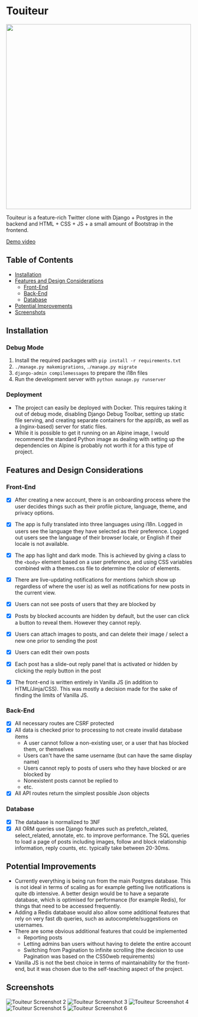 # Touiteur

<img src="https://i.imgur.com/yglbghe.png" width="500">

Touiteur is a feature-rich Twitter clone with Django + Postgres in the backend and HTML + CSS + JS + a small amount of Bootstrap in the frontend.

[Demo video](https://www.youtube.com/watch?v=2aNYwn2iMns)

## Table of Contents

*   [Installation](#installation)
*   [Features and Design Considerations](#features-and-design-considerations)
    *   [Front-End](#front-end)
    *   [Back-End](#back-end)
    *   [Database](#database)
*   [Potential Improvements](#potential-improvements)
*   [Screenshots](#screenshots)


## Installation

### Debug Mode
1. Install the required packages with `pip install -r requirements.txt`
2. `./manage.py makemigrations`, `./manage.py migrate`
3. `django-admin compilemessages` to prepare the i18n files
4. Run the development server with `python manage.py runserver`

### Deployment
- The project can easily be deployed with Docker. This requires taking it out of debug mode, disabling Django Debug Toolbar, setting up static file serving, and creating separate containers for the app/db, as well as a (nginx-based) server for static files. 
- While it is possible to get it running on an Alpine image, I would recommend the standard Python image as dealing with setting up the dependencies on Alpine is probably not worth it for a this type of project.

## Features and Design Considerations

### Front-End
- [x] After creating a new account, there is an onboarding process where the user decides things such as their profile picture, language, theme, and privacy options.
- [x] The app is fully translated into three languages using i18n. Logged in users see the language they have selected as their preference. Logged out users see the language of their browser locale, or English if their locale is not available.
- [x] The app has light and dark mode. This is achieved by giving a class to the `<body>` element based on a user preference, and using CSS variables combined with a themes.css file to determine the color of elements.
- [x] There are live-updating notifications for mentions (which show up regardless of where the user is) as well as notifications for new posts in the current view.
- [x] Users can not see posts of users that they are blocked by
- [x] Posts by blocked accounts are hidden by default, but the user can click a button to reveal them. However they cannot reply.
- [x] Users can attach images to posts, and can delete their image / select a new one prior to sending the post
- [x] Users can edit their own posts
- [x] Each post has a slide-out reply panel that is activated or hidden by clicking the reply button in the post
- [x] The front-end is written entirely in Vanilla JS (in addition to HTML/Jinja/CSS). This was mostly a decision made for the sake of finding the limits of Vanilla JS.


### Back-End
- [x] All necessary routes are CSRF protected
- [x] All data is checked prior to processing to not create invalid database items
    - A user cannot follow a non-existing user, or a user that has blocked them, or themselves
    - Users can't have the same username (but can have the same display name)
    - Users cannot reply to posts of users who they have blocked or are blocked by
    - Nonexistent posts cannot be replied to
    - etc.
- [x] All API routes return the simplest possible Json objects

### Database
- [x] The database is normalized to 3NF
- [x] All ORM queries use Django features such as prefetch_related, select_related, annotate, etc. to improve performance. The SQL queries to load a page of posts including images, follow and block relationship information, reply counts, etc. typically take between 20-30ms.

## Potential Improvements
- Currently everything is being run from the main Postgres database. This is not ideal in terms of scaling as for example getting live notifications is quite db intensive. A better design would be to have a separate database, which is optimised for performance (for example Redis), for things that need to be accessed frequently.
- Adding a Redis database would also allow some additional features that rely on very fast db queries, such as autocomplete/suggestions on usernames.
- There are some obvious additional features that could be implemented
  - Reporting posts
  - Letting admins ban users without having to delete the entire account
  - Switching from Pagination to infinite scrolling (the decision to use Pagination was based on the CS50web requirements)
- Vanilla JS is not the best choice in terms of maintainability for the front-end, but it was chosen due to the self-teaching aspect of the project.

## Screenshots
![Touiteur Screenshot 2](https://i.imgur.com/3ixlhcv.png)
![Touiteur Screenshot 3](https://i.imgur.com/KT1Z5u3.png)
![Touiteur Screenshot 4](https://i.imgur.com/n8BiEs3.png)
![Touiteur Screenshot 5](https://i.imgur.com/J01Ytod.png)
![Touiteur Screenshot 6](https://i.imgur.com/S9l1nw8.png)
